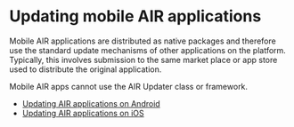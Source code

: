 # Updating mobile AIR applications

Mobile AIR applications are distributed as native packages and therefore use the
standard update mechanisms of other applications on the platform. Typically,
this involves submission to the same market place or app store used to
distribute the original application.

Mobile AIR apps cannot use the AIR Updater class or framework.

- [Updating AIR applications on Android](WSfffb011ac560372f-5d0f4f25128cc9cd0cb-7ff5.html)
- [Updating AIR applications on iOS](WS901d38e593cd1bac-77bd3ea112e2c0a7ed0-7fff.html)
